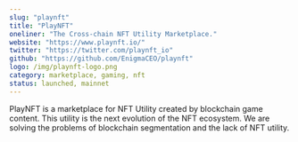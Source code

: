 ```yaml
---
slug: "playnft"
title: "PlayNFT"
oneliner: "The Cross-chain NFT Utility Marketplace."
website: "https://www.playnft.io/"
twitter: "https://twitter.com/playnft_io"
github: "https://github.com/EnigmaCEO/playnft"
logo: /img/playnft-logo.png
category: marketplace, gaming, nft
status: launched, mainnet
---
```


PlayNFT is a marketplace for NFT Utility created by blockchain game content. This utility is the next evolution of the NFT ecosystem. We are solving the problems of blockchain segmentation and the lack of NFT utility.
